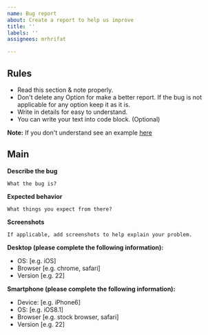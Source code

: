 ```yaml
---
name: Bug report
about: Create a report to help us improve
title: ''
labels: ''
assignees: mrhrifat

---
```


## Rules
- Read this section & note properly.
- Don't delete any Option for make a better report. If the bug is not applicable for any option keep it as it is.
- Write in details for easy to understand.
- You can write your text into code block. (Optional)

**Note:** If you don't understand see an example [here](https://github.com/mrhrifat/web-badge/issues/1)

## Main
**Describe the bug**
```
What the bug is?
```

**Expected behavior**
```
What things you expect from there?
```

**Screenshots**
```
If applicable, add screenshots to help explain your problem.
```

**Desktop (please complete the following information):**
 - OS: [e.g. iOS]
 - Browser [e.g. chrome, safari]
 - Version [e.g. 22]

**Smartphone (please complete the following information):**
 - Device: [e.g. iPhone6]
 - OS: [e.g. iOS8.1]
 - Browser [e.g. stock browser, safari]
 - Version [e.g. 22]
